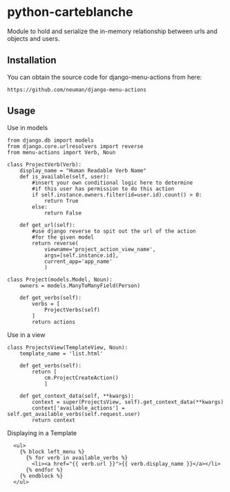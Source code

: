 python-carteblanche
===================

Module to hold and serialize the in-memory relationship between urls and objects and users.


Installation
------------
You can obtain the source code for django-menu-actions from here:

    https://github.com/neuman/django-menu-actions

Usage
-----

Use in models

    from django.db import models
    from django.core.urlresolvers import reverse
    from menu-actions import Verb, Noun

	class ProjectVerb(Verb):
	    display_name = "Human Readable Verb Name"
	    def is_available(self, user):
	    	#insert your own conditional logic here to determine 
	    	#if this user has permission to do this action
	        if self.instance.owners.filter(id=user.id).count() > 0:
	            return True
	        else:
	            return False

	    def get_url(self):
	    	#use django reverse to spit out the url of the action 
	    	#for the given model
	        return reverse(
	        	viewname='project_action_view_name', 
	        	args=[self.instance.id], 
	        	current_app='app_name'
	        	)

	class Project(models.Model, Noun):
	    owners = models.ManyToManyField(Person)

	    def get_verbs(self):
	        verbs = [
	            ProjectVerbs(self)
	        ]
	        return actions

Use in a view 

	class ProjectsView(TemplateView, Noun):
	    template_name = 'list.html'

	    def get_verbs(self):
	        return [
	            cm.ProjectCreateAction()
	            ]

	    def get_context_data(self, **kwargs):
	        context = super(ProjectsView, self).get_context_data(**kwargs)
	        context['available_actions'] = self.get_available_verbs(self.request.user)
	        return context

Displaying in a Template

      <ul>
        {% block left_menu %}
          {% for verb in available_verbs %}
          	<li><a href="{{ verb.url }}">{{ verb.display_name }}</a></li>
          {% endfor %}
        {% endblock %}
      </ul>